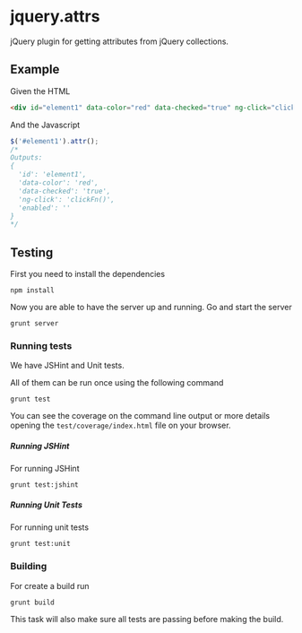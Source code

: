 # jquery.attrs

jQuery plugin for getting attributes from jQuery collections.

## Example

Given the HTML

```HTML
<div id="element1" data-color="red" data-checked="true" ng-click="clickFn()" enabled></div>
```

And the Javascript

```JavaScript
$('#element1').attr();
/*
Outputs:
{
  'id': 'element1',
  'data-color': 'red',
  'data-checked': 'true',
  'ng-click': 'clickFn()',
  'enabled': ''
}
*/
```

## Testing

First you need to install the dependencies

    npm install

Now you are able to have the server up and running. Go and start the server

    grunt server
  

### Running tests

We have JSHint and Unit tests.
 
All of them can be run once using the following command
  
    grunt test
  
You can see the coverage on the command line output or more details opening the `test/coverage/index.html` file on your browser.

  
##### Running JSHint

For running JSHint

    grunt test:jshint
  

##### Running Unit Tests

For running unit tests

    grunt test:unit
  

### Building

For create a build run

    grunt build
  
This task will also make sure all tests are passing before making the build.
